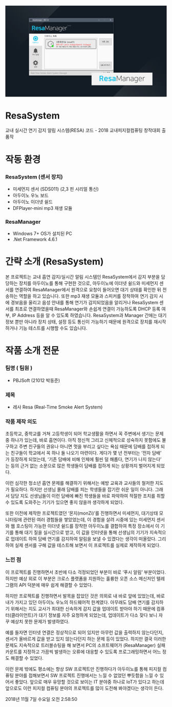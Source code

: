 ![main](image.png)
# ResaSystem
교내 실시간 연기 감지 알림 시스템(RESA) 코드 - 2018 교내피지컬컴퓨팅 창작대회 출품작

# 작동 환경
### ResaSystem (센서 장치)
- 미세먼지 센서 (SDS011) (2,3 핀 시리얼 통신)
- 아두이노 우노 보드
- 아두이노 이더넷 쉴드
- DFPlayer-mini mp3 재생 모듈
### ResaManager
- Windows 7+ OS가 설치된 PC
- .Net Framework 4.6.1

# 간략 소개 (ResaSystem)
본 프로젝트는 교내 흡연 감지/실시간 알림 시스템인 ResaSystem에서 감지 부분을 담당하는 장치를 아두이노를 통해 구현한 것으로, 아두이노에 이더넷 쉴드와 미세먼지 센서를 연결하여 ResaManager에서 원격으로 요청이 들어오면 대기 상태를 확인한 뒤 전송하는 역할을 하고 있습니다. 또한 mp3 재생 모듈과 스피커를 장착하여 연기 감지 시에 경보음을 울리고 음성 안내를 통해 연기가 감지되었음을 알리거나 ResaSystem 센서를 최초로 연결하였을때 ResaManager와 손쉽게 연결이 가능하도록 DHCP 등록 여부, IP Address 등을 알 수 있도록 하였습니다. ResaSystem과 Manager 간에는 대기 정보 뿐만 아니라 장치 상태, 설정 등도 통신이 가능하기 때문에 원격으로 장치를 재시작하거나 기능 테스트를 시행할 수도 있습니다.

# 작품 소개 전문

### 팀명 ( 팀원 )
- PBJSoft (21012 박동준)

### 제목

- 레사 Resa (Real-Time Smoke Alert System)

### 작품 제작 의도

 초등학교, 중학교를 거쳐 고등학생이 되어 학교생활을 하면서 꼭 주변에서 생기는 문제 중 하나가 있는데, 바로 흡연이다. 아직 정신적 그리고 신체적으로 성숙하지 못함에도 불구하고 주변 친구들의 권유나 아니면 멋을 부리고 싶다는 욕심 때문에 담배를 접하게 되는 친구들이 학교에서 꼭 하나 둘 나오기 마련이다.
 게다가 몇 년 전부터는 ‘전자 담배’ 가 등장하게 되었는데, ‘기존 담배에 비해 인체에 훨씬 덜 해롭다, 연기가 나지 않는다’ 는 등의 근거 없는 소문으로 많은 학생들이 담배를 접하게 되는 상황까지 벌어지게 되었다.
 
 이런 심각한 청소년 흡연 문제를 해결하기 위해서는 예방 교육과 교사들의 철저한 지도가 필요하다. 하지만 선생님 몰래 담배를 피는 학생들을 잡기란 쉬운 일이 아니다. 그래서 담당 지도 선생님들이 이런 담배에 빠진 학생들을 바로 파악하여 적절한 조치를 취할 수 있도록 도와주는 기기가 있으면 좋지 않을까 생각하게 되었다.
 
 또한 이전에 제작한 프로젝트였던 ‘몬지(monZi)’를 진행하면서 미세먼지, 대기상태 모니터링에 관련된 여러 경험들을 쌓았었는데, 이 경험을 살려 시중에 있는 미세먼지 센서와 웹 호스팅이 가능한 이더넷 쉴드를 장착한 아두이노를 결합하여 특정 장소에서 이 기기를 통해 대기 질을 실시간으로 받고, 이 값을 인터넷을 통해 선생님의 기기가 지속적으로 업데이트 하여 담배 연기를 감지하여 알림을 보낼 수 있겠다는 생각이 떠올랐다. 그리하여 실제 센서를 구해 값을 테스트해 보면서 이 프로젝트를 실제로 제작하게 되었다.

### 느낀 점

 이 프로젝트를 진행하면서 초반에 다소 걱정되었던 부분이 바로 ‘푸시 알림’ 부분이었다. 하지만 예상 외로 이 부분은 크로스 플랫폼을 지원하는 훌륭한 오픈 소스 메신저인 텔레그램의 API 덕분에 매우 쉽게 해결할 수 있었다.
 
 하지만 프로젝트를 진행하면서 발목을 잡았던 것은 의외로 내 바로 앞에 있었는데, 바로 내가 가지고 있던 아두이노 우노의 하드웨어적 한계였다. 아무래도 담배 연기를 감지하기 위해서는 지도 교사가 최대한 신속하게 감지 값을 업데이트 받아야 하기 때문에 컴퓨터(클라이언트)가 대기 정보를 자주 요청하게 되었는데, 업데이트가 다소 잦다 보니 자꾸 예상치 못한 문제가 발생하였다.
 
 예를 들자면 인터넷 연결은 정상적으로 되어 있지만 아무런 값을 출력하지 않는다던지, 센서가 올바르게 값을 받고 있지 않는다던지 하는 문제 등이 있었다. 하지만 결국 이러한 문제도 지속적으로 트러블슈팅을 해 보면서 PC의 소프트웨어가 (ResaManager) 실패 카운트를 지정하고 가끔씩 발생하는 오류에 대응할 수 있도록 프로그래밍하면서 어느 정도 해결할 수 있었다.
 
 이런 문제 밖에도 평소에는 항상 SW 프로젝트만 진행하다가 아두이노를 통해 피지컬 컴퓨팅 분야를 접해보면서 SW 프로젝트 진행에서는 느낄 수 없었던 뿌듯함을 느낄 수 있어서 좋았다. 앞으로 매우 유망할 것으로 보이는 IT 분야중 하나로 IoT가 있다고 하는데 앞으로도 이런 피지컬 컴퓨팅 분야의 프로젝트를 많이 도전해 봐야겠다는 생각이 든다.

2018년 11월 7일 수요일 오전 2:58:50
 
